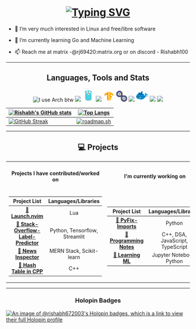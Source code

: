 <h1 align="center">
  <a href="https://git.io/typing-svg"
    ><img
      src="https://readme-typing-svg.demolab.com?font=Fira+Code&size=32&duration=3000&pause=1000&color=FF6E96&center=true&vCenter=true&random=false&width=434&lines=Hi%2C+There;This+is+Rishabh;Nice+To+Meet+You!"
      alt="Typing SVG"
    />
  </a>
</h1>

<!-- prettier-ignore-start -->
- 👀 I’m very much interested in Linux and free/libre software

- 🌱 I’m currently learning Go and Machine Learning

- 📫 Reach me at matrix -@rj69420:matrix.org or on discord - Rishabh100
<!-- prettier-ignore-end -->

---

<h2 align="center"> Languages, Tools and Stats </h2>
<p align="center">
  <!-- credit for all icons go to https://icons8.com/icons-->
  <img
    src="https://img.icons8.com/material-sharp/48/4a90e2/arch-linux.png"
    alt="I use Arch btw"
    width="30"
  />
  <img
    src="https://img.icons8.com/ios-filled/50/4a90e2/python.png"
    width="30"
  />
  <img src="./assets/icons8-golang-48.png" width="33" />
  <img
    src="https://img.icons8.com/ios-filled/50/4a90e2/c-plus-plus-logo.png"
    width="30"
  />
  <img src="./assets/icons8-tensorflow-48.png" width="32" height="30" />
  <img src="./assets/icons8-devops-60.png" width="30" />
  <img src="https://img.icons8.com/color/512/lua-language.png" width="30" />
  <img src="./assets/icons8-docker-48.png" width="35" />
  <img src="https://img.icons8.com/windows/96/fa314a/console.png" width="30" />
  <img src="https://img.icons8.com/ios-filled/50/fa314a/git.png" width="30" />
</p>
<span align="center"> <div align="center"></div></span>

<!-- prettier-ignore-start -->
| [![Rishabh's GitHub stats](https://github-readme-stats-rishabh.vercel.app/api?username=Rishabh672003&custom_title=My%20Github%20Stat's&show_icons=true&theme=dracula&border_radius=10&hide_border=true&bg_color=15,0d1117,1a1b26)](https://github.com/anuraghazra/github-readme-stats)   | [![Top Langs](https://github-readme-stats-rishabh.vercel.app/api/top-langs/?username=Rishabh672003&hide=GLSL,html&theme=dracula&hide_border=true&border_radius=10&bg_color=15,0d1117,1a1b26&show_icons=true&layout=compact)](https://github.com/anuraghazra/github-readme-stats)    |
|--------------- | --------------- |
| [![GitHub Streak](https://streak-stats.demolab.com?user=Rishabh&theme=dracula&hide_border=true&exclude_days=Sun)](https://git.io/streak-stats)   | [![roadmap.sh](https://api.roadmap.sh/v1-badge/wide/64d37d9caa497d7fa51b0608?variant=dark)](https://roadmap.sh)   |
<!-- prettier-ignore-end -->

---

<h2 align="center"> 💻 Projects</h3>

</div>
</span>

<table>
<tr><th><h4 align="center"> Projects I have contributed/worked on </h4> </th><th><h4 align="center"> I'm currently working on</h4></th></tr>
<tr><td>

|                                               Project List                                               |      Languages/Libraries      |
| :------------------------------------------------------------------------------------------------------: | :---------------------------: |
|                      [**🔗 Launch.nvim**](https://github.com/LunarVim/Launch.nvim)                       |              Lua              |
| [**🔗 Stack-Overflow-Label-Predictor**](https://github.com/Rishabh672003/stack-overflow-label-predictor) | Python, Tensorflow, Streamlit |
|                  [**🔗 News Inspector**](https://github.com/BitBrigade/news-inspector)                   |   MERN Stack, Scikit-learn    |
|              [**🔗 Hash Table in CPP**](https://github.com/Rishabh672003/Hash-Table-in-CPP)              |              C++              |

</td><td>

|                                   Project List                                   |       Languages/Libraries        |
| :------------------------------------------------------------------------------: | :------------------------------: |
|      [**🔗 PyFix-Imports**](https://github.com/Rishabh672003/pyfix-imports)      |              Python              |
|  [**🔗 Programming Notes**](https://github.com/Rishabh672003/Programming-Notes)  | C++, DSA, JavaScript, TypeScript |
| [**🔗 Learning ML**](https://github.com/Rishabh672003/Learning-machine-learning) |     Jupyter Notebook, Python     |

</td></tr> </table>

---

<h3 align="center">Holopin Badges</h3>

[![An image of @rishabh672003's Holopin badges, which is a link to view their full Holopin profile](https://holopin.me/rishabh672003)](https://holopin.io/@rishabh672003)
